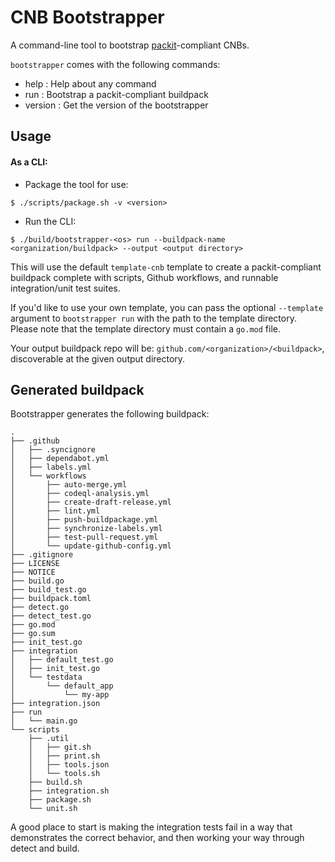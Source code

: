 # CNB Bootstrapper

A command-line tool to bootstrap
[packit](https://github.com/paketo-buildpacks/packit/v2)-compliant CNBs.

`bootstrapper` comes with the following commands:
* help                    : Help about any command
* run                     : Bootstrap a packit-compliant buildpack
* version                 : Get the version of the bootstrapper

## Usage

#### As a CLI:
- Package the tool for use:
```
$ ./scripts/package.sh -v <version>
```

- Run the CLI:
```
$ ./build/bootstrapper-<os> run --buildpack-name <organization/buildpack> --output <output directory>
```
This will use the default `template-cnb` template to create a packit-compliant
buildpack complete with scripts, Github workflows, and runnable integration/unit test suites.

If you'd like to use your own template, you can pass the optional `--template`
argument to `bootstrapper run` with the path to the template directory. Please
note that the template directory must contain a `go.mod` file.

Your output buildpack repo will be: `github.com/<organization>/<buildpack>`,
discoverable at the given output directory.

## Generated buildpack

Bootstrapper generates the following buildpack:

```
.
├── .github
│   ├── .syncignore
│   ├── dependabot.yml
│   ├── labels.yml
│   └── workflows
│       ├── auto-merge.yml
│       ├── codeql-analysis.yml
│       ├── create-draft-release.yml
│       ├── lint.yml
│       ├── push-buildpackage.yml
│       ├── synchronize-labels.yml
│       ├── test-pull-request.yml
│       └── update-github-config.yml
├── .gitignore
├── LICENSE
├── NOTICE
├── build.go
├── build_test.go
├── buildpack.toml
├── detect.go
├── detect_test.go
├── go.mod
├── go.sum
├── init_test.go
├── integration
│   ├── default_test.go
│   ├── init_test.go
│   └── testdata
│       └── default_app
│           └── my-app
├── integration.json
├── run
│   └── main.go
└── scripts
    ├── .util
    │   ├── git.sh
    │   ├── print.sh
    │   ├── tools.json
    │   └── tools.sh
    ├── build.sh
    ├── integration.sh
    ├── package.sh
    └── unit.sh
```

A good place to start is making the integration tests fail in a way that demonstrates the correct behavior,
and then working your way through detect and build.
